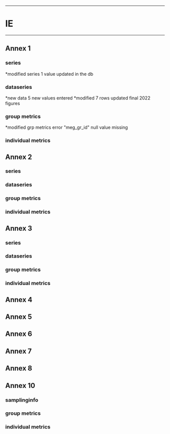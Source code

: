 -----------------------------------------------------------
# IE 
-----------------------------------------------------------

## Annex 1

### series
*modified series 1 value updated in the db

### dataseries
*new data 5 new values entered
*modified 7 rows updated final 2022 figures

### group metrics
*modified grp metrics error "meg_gr_id" null value missing

### individual metrics

## Annex 2

### series

### dataseries


### group metrics


### individual metrics



## Annex 3

### series

### dataseries


### group metrics


### individual metrics



## Annex 4



## Annex 5



## Annex 6



## Annex 7



## Annex 8



## Annex 10

### samplinginfo


### group metrics


### individual metrics

